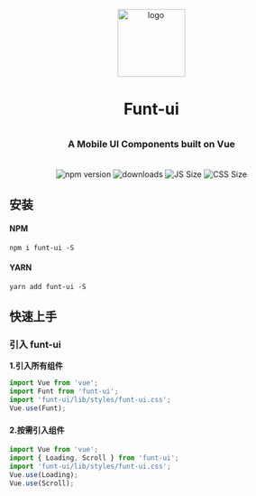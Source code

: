 <p align="center">
    <img alt="logo" src="https://github.com/FuntSui-FE/funt-ui/blob/master/build/funt-ui.png" width="120" style="margin-bottom: 10px;">
</p>  

<h1 align="center" style="margin: 30px 0 35px;">Funt-ui</h1>
<h3 align="center" style="margin: 30px 0 35px;">A Mobile UI Components built on Vue</h3>
<p align="center">
    <img src="https://img.shields.io/npm/v/funt-ui.svg?style=flat" alt="npm version" />
    <!-- <img src="https://travis-ci.org/FuntSui-FE/funt-ui.svg?branch=master" alt="Build Status" /> -->
    <img src="https://img.shields.io/npm/dt/funt-ui.svg" alt="downloads" />
    <img src="http://img.badgesize.io/https://unpkg.com/funt-ui/lib/funt-ui.min.js" alt="JS  Size" />
    <img src="http://img.badgesize.io/https://unpkg.com/funt-ui/lib/styles/funt-ui.css" alt="CSS  Size" />
    <!-- <img src="http://img.badgesize.io/https://unpkg.com/funt-ui/lib/funt-ui.min.js?compression=gzip&style=flat-square&label=JS%20gzip%20size" alt="JS Gzip Size" />
    <img src="http://img.badgesize.io/https://unpkg.com/funt-ui/lib/styles/funt-ui.css?compression=gzip&style=flat-square&label=CSS%20gzip%20size" alt="CSS Gzip Size" /> -->
</p>

## 安装

#### NPM

```shell
npm i funt-ui -S
```

#### YARN

```shell
yarn add funt-ui -S
```

## 快速上手

### 引入 funt-ui

**1.引入所有组件**

```js
import Vue from 'vue';
import Funt from 'funt-ui';
import 'funt-ui/lib/styles/funt-ui.css';
Vue.use(Funt);
```

#### 2.按需引入组件

```js
import Vue from 'vue';
import { Loading, Scroll } from 'funt-ui';
import 'funt-ui/lib/styles/funt-ui.css';
Vue.use(Loading);
Vue.use(Scroll);
```
